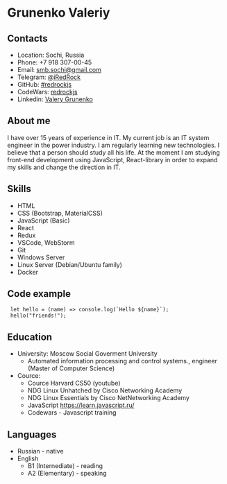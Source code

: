 # Grunenko Valeriy

## Contacts

- Location: Sochi, Russia
- Phone: +7 918 307-00-45
- Email: smb.sochi@gmail.com
- Telegram: [@iRedRock](https://t.me/smbsochi)
- GitHub: [#redrockjs](https://github.com/redrockjs/)
- CodeWars: [redrockjs](https://www.codewars.com/users/redrockjs)
- Linkedin: [Valery Grunenko](https://www.linkedin.com/in/valeriy-grunenko-b66a1084/)

## About me

I have over 15 years of experience in IT. My current job is an IT system engineer in the power industry.
I am regularly learning new technologies. I believe that a person should study all his life.
At the moment I am studying front-end development using JavaScript, React-library in order to expand my skills and change the direction in IT.

## Skills

- HTML
- CSS (Bootstrap, MaterialCSS)
- JavaScript (Basic)
- React
- Redux
- VSCode, WebStorm
- Git
- Windows Server
- Linux Server (Debian/Ubuntu family)
- Docker

## Code example

```
 let hello = (name) => console.log(`Hello ${name}`);
 hello("friends!");
```

## Education

- University: Moscow Social Goverment University
  - Automated information processing and control systems., engineer (Master of Computer Science)
- Cource:
  - Cource Harvard CS50 (youtube)
  - NDG Linux Unhatched by Cisco Networking Academy
  - NDG Linux Essentials by Cisco NetNetworking Academy
  - JavaScript https://learn.javascript.ru/
  - Codewars - Javascript training

## Languages

- Russian - native
- English
  - B1 (Internediate) - reading
  - A2 (Elementary) - speaking
